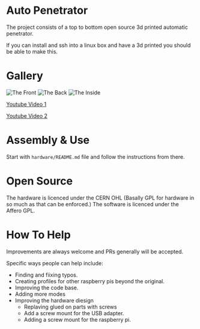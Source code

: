 # Auto Penetrator

The project consists of a top to bottom open source 3d printed automatic penetrator.

If you can install and ssh into a linux box and have a 3d printed you should be able to make this.

# Gallery

![The Front](https://raw.githubusercontent.com/drmrs/auto_pen/master/images/front.jpg)
![The Back](https://raw.githubusercontent.com/drmrs/auto_pen/master/images/back.jpg)
![The Inside](https://raw.githubusercontent.com/drmrs/auto_pen/master/images/inside.jpg)

[Youtube Video 1](https://www.youtube.com/watch?v=B6goY3ZtnA)

[Youtube Video 2](https://www.youtube.com/watch?v=6sc3pjCMek8)

# Assembly & Use

Start with `hardware/README.md` file and follow the instructions from there.

# Open Source

The hardware is licenced under the CERN OHL (Basally GPL for hardware in so much as that can be enforced.)
The software is licenced under the Affero GPL.

# How To Help

Improvements are always welcome and PRs generally will be accepted.

Specific ways people can help include:
- Finding and fiixing typos.
- Creating profiles for other raspberry pis beyond the original.
- Improving the code base.
- Adding more modes
- Improving the hardware diesign
    - Replaving glued on parts with screws
    - Add a screw mount for the USB adapter.
    - Adding a screw mount for the raspberry pi.



